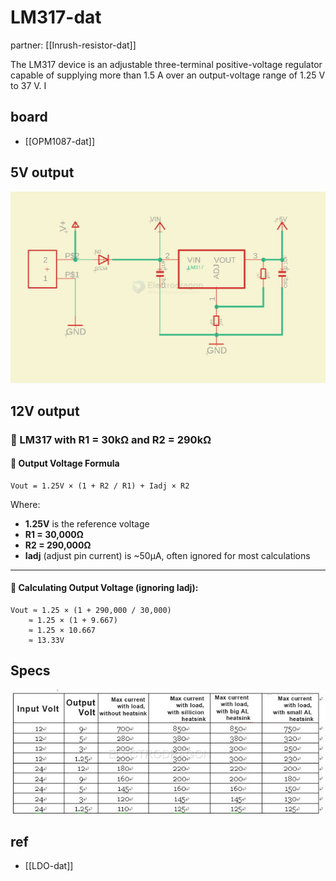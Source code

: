 # LM317-dat

partner: [[Inrush-resistor-dat]]

The LM317 device is an adjustable three-terminal positive-voltage regulator capable of supplying more than 1.5 A over an output-voltage range of 1.25 V to 37 V. I



## board 

- [[OPM1087-dat]]




## 5V output 

![](2025-02-16-18-09-32.png)


## 12V output 

### 🔧 LM317 with R1 = 30kΩ and R2 = 290kΩ

#### 📘 Output Voltage Formula

```
Vout = 1.25V × (1 + R2 / R1) + Iadj × R2
```

Where:
- **1.25V** is the reference voltage
- **R1 = 30,000Ω**
- **R2 = 290,000Ω**
- **Iadj** (adjust pin current) is ~50µA, often ignored for most calculations

---

#### 🧮 Calculating Output Voltage (ignoring Iadj):


    Vout ≈ 1.25 × (1 + 290,000 / 30,000)
        ≈ 1.25 × (1 + 9.667)
        ≈ 1.25 × 10.667
        ≈ 13.33V


## Specs 

![](2025-03-14-16-29-21.png)


## ref 

- [[LDO-dat]]